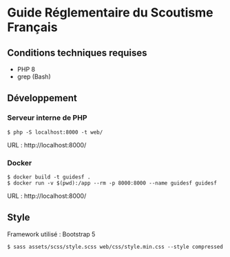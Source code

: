 # Guide Réglementaire du Scoutisme Français

## Conditions techniques requises

* PHP 8
* grep (Bash)

## Développement

### Serveur interne de PHP

```shell
$ php -S localhost:8000 -t web/
```

URL : http://localhost:8000/

### Docker

```shell
$ docker build -t guidesf .
$ docker run -v $(pwd):/app --rm -p 8000:8000 --name guidesf guidesf
```

URL : http://localhost:8000/

## Style

Framework utilisé : Bootstrap 5

```shell
$ sass assets/scss/style.scss web/css/style.min.css --style compressed
```
